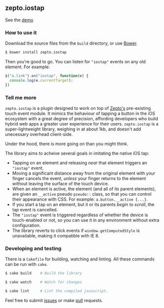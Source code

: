 ## zepto.iostap

See the [demo](http://stephenhutchings.github.io/zepto.iostap/demo/)

### How to use it

Download the source files from the `build` directory, or use [Bower](http://www.bower.io/).

```bash
$ bower install zepto.iostap
```

Then you're good to go. You can listen for `"iostap"` events on any old element. For example:

```js
$("a.link").on("iostap", function(e) {
  console.log(e.currentTarget);
})
```

### Tell me more

`zepto.iostap` is a plugin designed to work on top of [Zepto's](http://www.zeptojs.com/) pre-existing touch event module. It mimics the behaviour of tapping a button in the iOS ecosystem with a great degree of precision, affording developers who build hybrid web apps a greater user experience for their users. `zepto.iostap` is a super-lightweight library, weighing in at about 1kb, and doesn't add unecessary overhead client-side.

Under the hood, there is more going on than you might think.

The library aims to acheive several goals in imitating the native iOS tap:
  - Tapping on an element and releasing *near* that element triggers an `"iostap"` event.
  - Moving a significant distance away from the original element with your finger cancels the event, *unless* your finger returns to the element without leaving the surface of the touch device.
  - When an element is active, the element (and all of its parent elements), are given an `__active` pseudo `pseudo::` class, so that you can control their appearance with CSS. For example: `a.button.__active {...}`.
  - If you start a tap on an element, but it or its parents *begin to scroll*, the tap event is cancelled.
  - The `"iostap"` event is triggered regardless of whether the device is touch-enabled or not, so you can use it in any environment without extra configuration.
  - The library reverts to click events if `window.getComputedStyle` is unavailable, making it compatible with IE 8.

### Developing and testing

There is a `Cakefile` for building, watching and linting. All these commands can be run with `cake`.

```bash
$ cake build    # Build the library

$ cake watch    # Watch for changes

$ cake lint     # Lint the compiled javascript.
```

Feel free to submit [issues](https://github.com/stephenhutchings/zepto.iostap/issues) or make [pull](https://github.com/stephenhutchings/zepto.iostap/pulls) requests.

